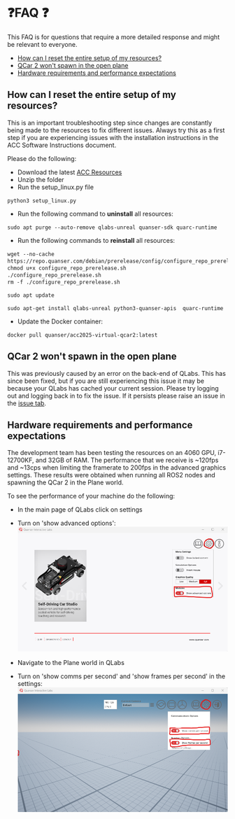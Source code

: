 # ❓FAQ ❓

This FAQ is for questions that require a more detailed response and might be relevant to everyone. 

- [How can I reset the entire setup of my resources?](https://github.com/quanser/ACC-Competition-2025/blob/main/Software_Setup/FAQ.md#how-can-i-reset-the-entire-setup-of-my-resources)
- [QCar 2 won't spawn in the open plane](https://github.com/quanser/ACC-Competition-2025/blob/main/Software_Setup/FAQ.md#how-can-i-reset-the-entire-setup-of-my-resources)
- [Hardware requirements and performance expectations](https://github.com/quanser/ACC-Competition-2025/blob/main/Software_Setup/FAQ.md#hardware-requirements-and-performance-expectations)

## How can I reset the entire setup of my resources?

This is an important troubleshooting step since changes are constantly being made to the resources to fix different issues. Always try this as a first step if you are experiencing issues with the installation instructions
in the ACC Software Instructions document.

Please do the following:

- Download the latest [ACC Resources](https://quanserinc.box.com/s/g2690n3jwbhquwr8uqdz0b45m5wx945z)
- Unzip the folder
- Run the setup_linux.py file
```
python3 setup_linux.py
```
- Run the following command to <strong>uninstall</strong> all resources:
```
sudo apt purge --auto-remove qlabs-unreal quanser-sdk quarc-runtime
```
- Run the following commands to <strong>reinstall</strong> all resources:
```
wget --no-cache https://repo.quanser.com/debian/prerelease/config/configure_repo_prerelease.sh
chmod u+x configure_repo_prerelease.sh
./configure_repo_prerelease.sh
rm -f ./configure_repo_prerelease.sh
```
```
sudo apt update
```
```
sudo apt-get install qlabs-unreal python3-quanser-apis  quarc-runtime
```
- Update the Docker container:
```
docker pull quanser/acc2025-virtual-qcar2:latest
```
## QCar 2 won't spawn in the open plane
This was previously caused by an error on the back-end of QLabs. This has since been fixed, but if you are still experiencing this issue it may be because your QLabs has cached your current session.
Please try logging out and logging back in to fix the issue. If it persists please raise an issue in the [issue tab](https://github.com/quanser/ACC-Competition-2025/issues).

## Hardware requirements and performance expectations
The development team has been testing the resources on an 4060 GPU, i7-12700KF, and 32GB of RAM. The performance that we receive is ~120fps and ~13cps when limiting the framerate to 200fps in the advanced graphics settings. These results were obtained when running all ROS2 nodes and spawning the QCar 2 in the Plane world.

To see the performance of your machine do the following:
- In the main page of QLabs click on settings
- Turn on 'show advanced options':
![Turning on Advanced Settings](https://github.com/quanser/ACC-Competition-2025/blob/main/Software_Setup/Pictures/TurnOnAdvancedOptions.png)

- Navigate to the Plane world in QLabs
- Turn on 'show comms per second' and 'show frames per second' in the settings:
![Turning on CPS and FPS](https://github.com/quanser/ACC-Competition-2025/blob/main/Software_Setup/Pictures/TurnOnCPSnFPS.png)

